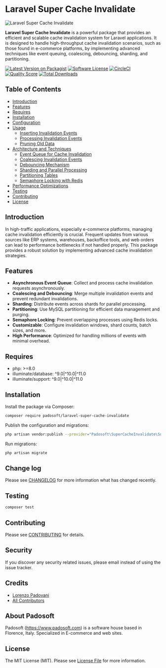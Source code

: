 # Laravel Super Cache Invalidate

![Laravel Super Cache Invalidate](./resources/images/laravel-super-cache-invalidate-logo.webp)

**Laravel Super Cache Invalidate** is a powerful package that provides an efficient and scalable cache invalidation system for Laravel applications. It is designed to handle high-throughput cache invalidation scenarios, such as those found in e-commerce platforms, by implementing advanced techniques like event queuing, coalescing, debouncing, sharding, and partitioning.

[![Latest Version on Packagist](https://img.shields.io/packagist/v/padosoft/laravel-super-cache-invalidate.svg?style=flat-square)](https://packagist.org/packages/padosoft/laravel-super-cache-invalidate)
[![Software License](https://img.shields.io/badge/license-MIT-brightgreen.svg?style=flat-square)](LICENSE.md)
[![CircleCI](https://circleci.com/gh/padosoft/laravel-super-cache-invalidate.svg?style=shield)](https://circleci.com/gh/padosoft/laravel-super-cache-invalidate)
[![Quality Score](https://img.shields.io/scrutinizer/g/padosoft/laravel-super-cache-invalidate.svg?style=flat-square)](https://scrutinizer-ci.com/g/padosoft/laravel-super-cache-invalidate)
[![Total Downloads](https://img.shields.io/packagist/dt/padosoft/laravel-super-cache-invalidate.svg?style=flat-square)](https://packagist.org/packages/padosoft/laravel-super-cache-invalidate)

## Table of Contents

- [Introduction](#introduction)
- [Features](#features)
- [Requires](#requires)
- [Installation](#installation)
- [Configuration](#configuration)
- [Usage](#usage)
    - [Inserting Invalidation Events](#inserting-invalidation-events)
    - [Processing Invalidation Events](#processing-invalidation-events)
    - [Pruning Old Data](#pruning-old-data)
- [Architecture and Techniques](#architecture-and-techniques)
    - [Event Queue for Cache Invalidation](#event-queue-for-cache-invalidation)
    - [Coalescing Invalidation Events](#coalescing-invalidation-events)
    - [Debouncing Mechanism](#debouncing-mechanism)
    - [Sharding and Parallel Processing](#sharding-and-parallel-processing)
    - [Partitioning Tables](#partitioning-tables)
    - [Semaphore Locking with Redis](#semaphore-locking-with-redis)
- [Performance Optimizations](#performance-optimizations)
- [Testing](#testing)
- [Contributing](#contributing)
- [License](#license)

## Introduction

In high-traffic applications, especially e-commerce platforms, managing cache invalidation efficiently is crucial. Frequent updates from various sources like ERP systems, warehouses, backoffice tools, and web orders can lead to performance bottlenecks if not handled properly. This package provides a robust solution by implementing advanced cache invalidation strategies.

## Features

- **Asynchronous Event Queue**: Collect and process cache invalidation requests asynchronously.
- **Coalescing and Debouncing**: Merge multiple invalidation events and prevent redundant invalidations.
- **Sharding**: Distribute events across shards for parallel processing.
- **Partitioning**: Use MySQL partitioning for efficient data management and purging.
- **Semaphore Locking**: Prevent overlapping processes using Redis locks.
- **Customizable**: Configure invalidation windows, shard counts, batch sizes, and more.
- **High Performance**: Optimized for handling millions of events with minimal overhead.

## Requires

- php: >=8.0
- illuminate/database: ^9.0|^10.0|^11.0
- illuminate/support:  ^9.0|^10.0|^11.0


## Installation

Install the package via Composer:

```bash
composer require padosoft/laravel-super-cache-invalidate
```
Publish the configuration and migrations:

```bash
php artisan vendor:publish --provider="Padosoft\SuperCacheInvalidate\SuperCacheInvalidationServiceProvider"
```

Run migrations:

```bash
php artisan migrate
```

## Change log

Please see [CHANGELOG](CHANGELOG.md) for more information what has changed recently.

## Testing

``` bash
composer test
```

## Contributing

Please see [CONTRIBUTING](CONTRIBUTING.md) for details.

## Security

If you discover any security related issues, please email instead of using the issue tracker.

## Credits
- [Lorenzo Padovani](https://github.com/lopadova)
- [All Contributors](../../contributors)

## About Padosoft
Padosoft (https://www.padosoft.com) is a software house based in Florence, Italy. Specialized in E-commerce and web sites.

## License

The MIT License (MIT). Please see [License File](LICENSE.md) for more information.
